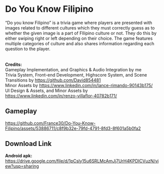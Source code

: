 # Do You Know Filipino
“Do you know Filipino” is a trivia game where players are presented with images related to different cultures which they must correctly guess as to whether the given image is a part of FIlipino culture or not. They do this by either swiping right or left depending on their choice. The game features multiple categories of culture and also shares information regarding each question to the player. 
<br/><br/><br/>
<b>Credits:</b>
<br/>Gameplay Implementation, and Graphics & Audio Integration by me
<br/>Trivia System, Front-end Development, Highscore System, and Scene Transitions by https://github.com/David854481
<br/>Minor Assets by https://www.linkedin.com/in/lance-rimando-90143b175/
<br/>UI Design & Assets, and Minor Assets by https://www.linkedin.com/in/renzo-villaflor-40782b171/

## Gameplay
https://github.com/France30/Do-You-Know-Filipino/assets/53886711/c8f9b32e-79fd-4791-8fd3-8f601a5b0fa2

## Download Link
<b>Android apk:</b> https://drive.google.com/file/d/1pCsly15u6SRLMcAmJj7UrH4KPDICVuzN/view?usp=sharing
